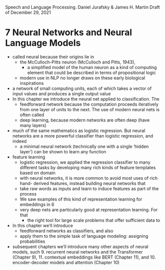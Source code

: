 Speech and Language Processing. Daniel Jurafsky & James H. Martin
Draft of December 29, 2021

# 7 Neural Networks and Neural Language Models

* called neural because their origins lie in
  * the McCulloch-Pitts neuron (McCulloch and Pitts, 1943),
    * a simplified model of the human neuron as a kind of computing element that
      could be described in terms of propositional logic
  * modern use in NLP no longer draws on these early biological inspirations
* a network of small computing units, each of which takes a vector of input
  values and produces a single output value
* In this chapter we introduce the neural net applied to classification. The
  * feedforward network because the computation proceeds iteratively from one
    layer of units to the next. The use of modern neural nets is often called
  * deep learning, because modern networks are often deep (have many layers)
* much of the same mathematics as logistic regression. But neural networks are a
  more powerful classifier than logistic regression, and indeed
  * a minimal neural network (technically one with a single ‘hidden layer’) can
    be shown to learn any function
* feature learning
  * logistic regression, we applied the regression classifier to many different
    tasks by developing many rich kinds of feature templates based on domain
  * with neural networks, it is more common to avoid most uses of rich hand-
    derived features, instead building neural networks that
  * take raw words as inputs and learn to induce features as part of the process
  * We saw examples of this kind of representation learning for embeddings in 6
  * very deep nets are particularly good at representation learning. For that
    * the right tool for large scale problems that offer sufficient data to
* In this chapter we’ll introduce
  * feedforward networks as classifiers, and also
  * apply them to the simple task of language modeling: assigning probabilities
* subsequent chapters we’ll introduce many other aspects of neural models, such
  9. recurrent neural networks and the Transformer (Chapter 9),
  11. contextual embeddings like BERT (Chapter 11), and
  10. encoder-decoder models and attention (Chapter 10)
